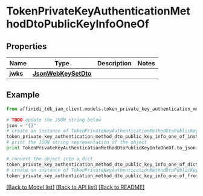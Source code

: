# TokenPrivateKeyAuthenticationMethodDtoPublicKeyInfoOneOf

## Properties

| Name     | Type                                        | Description | Notes |
| -------- | ------------------------------------------- | ----------- | ----- |
| **jwks** | [**JsonWebKeySetDto**](JsonWebKeySetDto.md) |             |

## Example

```python
from affinidi_tdk_iam_client.models.token_private_key_authentication_method_dto_public_key_info_one_of import TokenPrivateKeyAuthenticationMethodDtoPublicKeyInfoOneOf

# TODO update the JSON string below
json = "{}"
# create an instance of TokenPrivateKeyAuthenticationMethodDtoPublicKeyInfoOneOf from a JSON string
token_private_key_authentication_method_dto_public_key_info_one_of_instance = TokenPrivateKeyAuthenticationMethodDtoPublicKeyInfoOneOf.from_json(json)
# print the JSON string representation of the object
print TokenPrivateKeyAuthenticationMethodDtoPublicKeyInfoOneOf.to_json()

# convert the object into a dict
token_private_key_authentication_method_dto_public_key_info_one_of_dict = token_private_key_authentication_method_dto_public_key_info_one_of_instance.to_dict()
# create an instance of TokenPrivateKeyAuthenticationMethodDtoPublicKeyInfoOneOf from a dict
token_private_key_authentication_method_dto_public_key_info_one_of_from_dict = TokenPrivateKeyAuthenticationMethodDtoPublicKeyInfoOneOf.from_dict(token_private_key_authentication_method_dto_public_key_info_one_of_dict)
```

[[Back to Model list]](../README.md#documentation-for-models) [[Back to API list]](../README.md#documentation-for-api-endpoints) [[Back to README]](../README.md)
